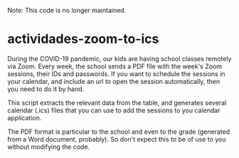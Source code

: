 Note: This code is no longer maintained.

# actividades-zoom-to-ics

During the COVID-19 pandemic, our kids are having school classes remotely via Zoom.  Every week, the school sends a PDF file with the week's Zoom sessions, their IDs and passwords. If you want to schedule the sessions in your calendar, and include an url to open the session automatically, then you need to do it by hand.

This script extracts the relevant data from the table, and generates several calendar (.ics) files that you can use to add the sessions to you calendar application.

The PDF format is particular to the school and even to the grade (generated from a Word document, probably).  So don't expect this to be of use to you without modifying the code.
